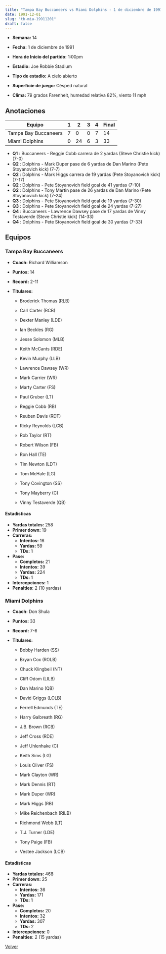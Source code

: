 ```yaml
---
title: "Tampa Bay Buccaneers vs Miami Dolphins - 1 de diciembre de 1991"
date: 1991-12-01
slug: "tb-mia-19911201"
draft: false
---
```


* **Semana:** 14
* **Fecha:** 1 de diciembre de 1991

* **Hora de Inicio del partido:** 1:00pm
* **Estadio:** Joe Robbie Stadium
* **Tipo de estadio:** A cielo abierto
* **Superficie de juego:** Césped natural
* **Clima:** 79 grados Farenheit, humedad relativa 82%, viento 11 mph





## Anotaciones
| Equipo | 1 | 2 | 3 | 4 | Final |
|--------|---|---|---|---|-------|
| Tampa Bay Buccaneers  | 7 | 0 | 0 | 7  | 14 |
| Miami Dolphins  | 0 | 24 | 6 | 3  | 33 |
* **Q1** : Buccaneers - Reggie Cobb carrera de 2 yardas (Steve Christie kick) (7-0)
* **Q2** : Dolphins - Mark Duper pase de 6 yardas de Dan Marino (Pete Stoyanovich kick) (7-7)
* **Q2** : Dolphins - Mark Higgs carrera de 19 yardas (Pete Stoyanovich kick) (7-17)
* **Q2** : Dolphins - Pete Stoyanovich field goal de 41 yardas (7-10)
* **Q2** : Dolphins - Tony Martin pase de 26 yardas de Dan Marino (Pete Stoyanovich kick) (7-24)
* **Q3** : Dolphins - Pete Stoyanovich field goal de 19 yardas (7-30)
* **Q3** : Dolphins - Pete Stoyanovich field goal de 24 yardas (7-27)
* **Q4** : Buccaneers - Lawrence Dawsey pase de 17 yardas de Vinny Testaverde (Steve Christie kick) (14-33)
* **Q4** : Dolphins - Pete Stoyanovich field goal de 30 yardas (7-33)


## Equipos


### Tampa Bay Buccaneers
* **Coach:** Richard Williamson
* **Puntos:** 14
* **Record:** 2-11
* **Titulares:** 

  * Broderick Thomas (RLB) 

  * Carl Carter (RCB) 

  * Dexter Manley (LDE) 

  * Ian Beckles (RG) 

  * Jesse Solomon (MLB) 

  * Keith McCants (RDE) 

  * Kevin Murphy (LLB) 

  * Lawrence Dawsey (WR) 

  * Mark Carrier (WR) 

  * Marty Carter (FS) 

  * Paul Gruber (LT) 

  * Reggie Cobb (RB) 

  * Reuben Davis (RDT) 

  * Ricky Reynolds (LCB) 

  * Rob Taylor (RT) 

  * Robert Wilson (FB) 

  * Ron Hall (TE) 

  * Tim Newton (LDT) 

  * Tom McHale (LG) 

  * Tony Covington (SS) 

  * Tony Mayberry (C) 

  * Vinny Testaverde (QB) 

#### Estadísticas
* **Yardas totales:** 258
* **Primer down:** 19
* **Carreras:**
  * **Intentos:** 16
  * **Yardas:** 59
  * **TDs:** 1
* **Pase:**
  * **Completos:** 21
  * **Intentos:** 39
  * **Yardas:** 224
  * **TDs:** 1
* **Intercepciones:** 1
* **Penalties:** 2 (10 yardas)

### Miami Dolphins
* **Coach:** Don Shula
* **Puntos:** 33
* **Record:** 7-6
* **Titulares:** 

  * Bobby Harden (SS) 

  * Bryan Cox (ROLB) 

  * Chuck Klingbeil (NT) 

  * Cliff Odom (LILB) 

  * Dan Marino (QB) 

  * David Griggs (LOLB) 

  * Ferrell Edmunds (TE) 

  * Harry Galbreath (RG) 

  * J.B. Brown (RCB) 

  * Jeff Cross (RDE) 

  * Jeff Uhlenhake (C) 

  * Keith Sims (LG) 

  * Louis Oliver (FS) 

  * Mark Clayton (WR) 

  * Mark Dennis (RT) 

  * Mark Duper (WR) 

  * Mark Higgs (RB) 

  * Mike Reichenbach (RILB) 

  * Richmond Webb (LT) 

  * T.J. Turner (LDE) 

  * Tony Paige (FB) 

  * Vestee Jackson (LCB) 

#### Estadísticas
* **Yardas totales:** 468
* **Primer down:** 25
* **Carreras:**
  * **Intentos:** 36
  * **Yardas:** 171
  * **TDs:** 1
* **Pase:**
  * **Completos:** 20
  * **Intentos:** 32
  * **Yardas:** 307
  * **TDs:** 2
* **Intercepciones:** 0
* **Penalties:** 2 (15 yardas)


[Volver](/historia/1991)

